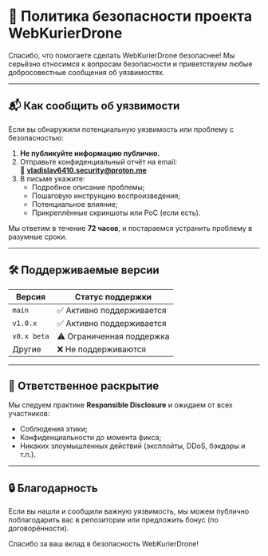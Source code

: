 # 🔐 Политика безопасности проекта WebKurierDrone

Спасибо, что помогаете сделать WebKurierDrone безопаснее! Мы серьёзно относимся к вопросам безопасности и приветствуем любые добросовестные сообщения об уязвимостях.

---

## 📬 Как сообщить об уязвимости

Если вы обнаружили потенциальную уязвимость или проблему с безопасностью:

1. **Не публикуйте информацию публично.**
2. Отправьте конфиденциальный отчёт на email:  
   📧 **vladislav6410.security@proton.me**
3. В письме укажите:
   - Подробное описание проблемы;
   - Пошаговую инструкцию воспроизведения;
   - Потенциальное влияние;
   - Прикреплённые скриншоты или PoC (если есть).

Мы ответим в течение **72 часов**, и постараемся устранить проблему в разумные сроки.

---

## 🛠 Поддерживаемые версии

| Версия         | Статус поддержки     |
|----------------|----------------------|
| `main`         | ✅ Активно поддерживается |
| `v1.0.x`       | ✅ Активно поддерживается |
| `v0.x beta`    | ⚠️ Ограниченная поддержка |
| Другие         | ❌ Не поддерживаются |

---

## 🤝 Ответственное раскрытие

Мы следуем практике **Responsible Disclosure** и ожидаем от всех участников:
- Соблюдения этики;
- Конфиденциальности до момента фикса;
- Никаких злоумышленных действий (эксплойты, DDoS, бэкдоры и т.п.).

---

## 🔒 Благодарность

Если вы нашли и сообщили важную уязвимость, мы можем публично поблагодарить вас в репозитории или предложить бонус (по договорённости).

Спасибо за ваш вклад в безопасность WebKurierDrone!
